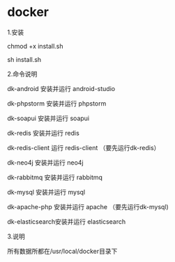 # docker


1.安装

chmod +x install.sh

sh install.sh

2.命令说明

dk-android	安装并运行 android-studio 

dk-phpstorm	安装并运行 phpstorm

dk-soapui	安装并运行 soapui

dk-redis	安装并运行 redis

dk-redis-client 运行 redis-client （要先运行dk-redis）

dk-neo4j	安装并运行 neo4j

dk-rabbitmq	安装并运行 rabbitmq

dk-mysql	安装并运行 mysql

dk-apache-php	安装并运行 apache  （要先运行dk-mysql)

dk-elasticsearch安装并运行 elasticsearch


3.说明

所有数据所都在/usr/local/docker目录下



